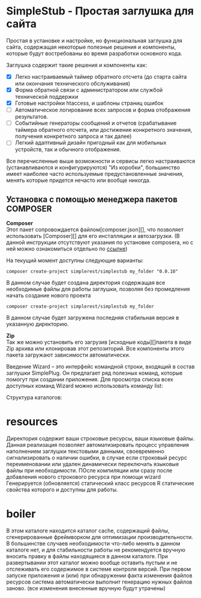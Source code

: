 # SimpleStub - Простая заглушка для сайта

Простая в установке и настройке, но функциональная заглушка для сайта, содержащая некоторые полезные решения
и компоненты, которые будут востребованы во время разработки основного кода.

Заглушка содержит такие решения и компоненты как:

- [X] Легко настраиваемый таймер обратного отсчета (до старта сайта или окончания технического обслуживания)
- [X] Форма обратной связи с администратором или службой технической поддержки
- [X] Готовые настройки htaccess, и шаблоны страниц ошибок
- [ ] Автоматическое логирование всех запросов и форма отображения результатов.
- [ ] Событийные генераторы сообщений и отчетов (срабатывание таймера обратного отсчета, или достижение конкретного
  значения, получения конкретного запроса и так далее)
- [ ] Легкий адаптивный дизайн пригодный как для мобильных устройств, так и обычного отображения.

Все перечисленные выше возможности и сервисы легко настраиваются (устанавливаются и конфигурируются) "Из коробки",
большинство имеет наиболее часто используемые предустановленные значения, менять которые придется нечасто или вообще
никогда.

## Установка с помощью менеджера пакетов COMPOSER

**Composer**  
Этот пакет сопровождается файлом[composer.json][], что позволяет использовать
[Composer][] для его инсталляции и автозагрузки. (В данной инструкции отсутствуют указания по установке composera,
но с ней можно ознакомиться отдельно по [ссылке](https://getcomposer.org/doc/00-intro.md))

На текущий момент доступны следующие варианты:

```
composer create-project simplerest/simplestub my_folder "0.0.10"
```

В данном случае будет создана директория содержащая все необходимые файлы для работы
заглушки, позволяя без промедления начать создание нового проекта

```
composer create-project simplerest/simplestub my_folder
```

В данном случае будет загружена последняя стабильная версия в указанную директорию.

**Zip**  
Так же можно установить его загрузив [исходные коды][]пакета в виде Zip архива
или клонировав этот репозиторий. Все компоненты этого пакета загружают
зависимости автоматически.

Введение
Wizard – это интерфейс командной строки, входящий в состав заглушки SimplePlug. Он предлагает ряд полезных команд,
которые помогут при создании приложения. Для просмотра списка всех доступных команд Wizard
можно использовать команду list:

Структура каталогов:
 # resources    
Директория содержит ваши строковые ресурсы, ваши языковые файлы.
Данная реализация позволяет автоматизировать процесс управления наполнением заглушки текстовыми 
данными, своевременно сигнализировать о наличии ошибки, в случае если строковый ресурс переименовании или удален
динамически переключать языковые файлы при необходимости.
ПОсле компиляции или сразу после добавления нового строкового ресурса при помощи wizard
Генерируется (обновляется) статический класс ресурсов R статические свойства которого и доступны для 
работы.
# boiler
В этом каталоге находится каталог cache, содержащий файлы, сгенерированные фреймворком для оптимизации производительности.
В большинстве случаев необходимости что-либо менять в данном каталоге нет, и для стабильности работы
не рекомендуется вручную вносить правку в файлы находящиеся в данном каталоге.
При развертывании этот каталог можно вообще оставить пустым и не отслеживать его содержимое
в системе контроля версий. При первом запуске приложения и (или) при обнаружении факта изменения файлов ресурсов
система автоматически выполнит генерацию нужных файлов заново. (все изменения внесенные вручную будут утрачены)

